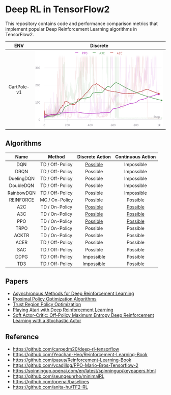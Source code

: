 # Deep RL in TensorFlow2
This repository contains code and performance comparison metrics that implement popular Deep Reinforcement Learning algorithms in TensorFlow2.

|     ENV     |                    Discrete                    |
| :---------: | :--------------------------------------------: |
| CartPole-v1 | ![discrete](./assets/discrete_reward_plot.png) |

## Algorithms
|    Name    |     Method      |             Discrete Action              |             Continuous  Action              |
| :--------: | :-------------: | :--------------------------------------: | :-----------------------------------------: |
|    DQN     | TD / Off-Policy | [Possible](./DQN/dqn_discrete_action.py) |                 Impossible                  |
|    DRQN    | TD / Off-Policy |                 Possible                 |                 Impossible                  |
| DuelingDQN | TD / Off-Policy |                 Possible                 |                 Impossible                  |
| DoubleDQN  | TD / Off-Policy |                 Possible                 |                 Impossible                  |
| RainbowDQN | TD / Off-Policy |                 Possible                 |                 Impossible                  |
| REINFORCE  | MC / On-Policy  |                 Possible                 |                  Possible                   |
|    A2C     | TD / On-Policy  | [Possible](./A2C/a2c_discrete_action.py) | [Possible](./A2C/a2c_continuous_action.py)  |
|    A3C     | TD / On-Policy  | [Possible](./A3C/a3c_discrete_action.py) | [Possible](./A3C/a3c_continuous_action.py)  |
|    PPO     | TD / On-Policy  | [Possible](./PPO/ppo_discrete_action.py) | [Possible](./PPO/ppo_continuouts_action.py) |
|    TRPO    | TD / On-Policy  |                 Possible                 |                  Possible                   |
|   ACKTR    | TD / On-Policy  |                 Possible                 |                  Possible                   |
|    ACER    | TD / Off-Policy |                 Possible                 |                  Possible                   |
|    SAC     | TD / Off-Policy |                 Possible                 |                  Possible                   |
|    DDPG    | TD / Off-Policy |                Impossible                |                  Possible                   |
|    TD3     | TD / Off-Policy |                Impossible                |                  Possible                   |


## Papers

* [Asynchronous Methods for Deep Reinforcement Learning](https://arxiv.org/abs/1602.01783)
* [Proximal Policy Optimization Algorithms](https://arxiv.org/abs/1707.06347)
* [Trust Region Policy Optimization](https://arxiv.org/abs/1502.05477)
* [Playing Atari with Deep Reinforcement Learning](https://arxiv.org/abs/1312.5602)
* [Soft Actor-Critic: Off-Policy Maximum Entropy Deep Reinforcement Learning with a Stochastic Actor](https://arxiv.org/abs/1801.01290)

## Reference
- https://github.com/carpedm20/deep-rl-tensorflow
- https://github.com/Yeachan-Heo/Reinforcement-Learning-Book
- https://github.com/pasus/Reinforcement-Learning-Book
- https://github.com/vcadillog/PPO-Mario-Bros-Tensorflow-2
- https://spinningup.openai.com/en/latest/spinningup/keypapers.html
- https://github.com/seungeunrho/minimalRL
- https://github.com/openai/baselines
- https://github.com/anita-hu/TF2-RL
